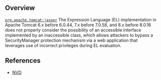## Overview
[`org.apache.tomcat:jasper`](http://search.maven.org/#search%7Cga%7C1%7Ca%3A%22jasper%22)
The Expression Language (EL) implementation in Apache Tomcat 6.x before 6.0.44, 7.x before 7.0.58, and 8.x before 8.0.16 does not properly consider the possibility of an accessible interface implemented by an inaccessible class, which allows attackers to bypass a SecurityManager protection mechanism via a web application that leverages use of incorrect privileges during EL evaluation.

## References
- [NVD](https://web.nvd.nist.gov/view/vuln/detail?vulnId=CVE-2014-7810)